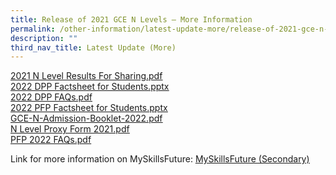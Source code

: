 ```yaml
---
title: Release of 2021 GCE N Levels – More Information
permalink: /other-information/latest-update-more/release-of-2021-gce-n-levels-more-information/
description: ""
third_nav_title: Latest Update (More)
---
```

<p><a href="/files/2021%20N%20Level%20Results%20For%20Sharing.pdf"><u>2021 N Level Results For Sharing.pdf</u></a><u><br /><a href="/files/2022%20DPP%20Factsheet%20for%20Students.pdf">2022 DPP Factsheet for Students.pptx</a><br /><a href="/files/2021%20N%20Level/2022%20DPP%20FAQs.pdf">2022 DPP FAQs.pdf</a><br /><a href="/files/2022%20PFP%20Factsheet%20for%20Students.pdf">2022 PFP Factsheet for Students.pptx</a><br /><a href="/files/gce-n-admission-booklet-2022.pdf">GCE-N-Admission-Booklet-2022.pdf</a><br /><a href="/files/N%20level%20proxy%20form%202021.pdf">N Level Proxy Form 2021.pdf</a><br /><a href="/files/PFP%202022%20FAQs.pdf">PFP 2022 FAQs.pdf</a></u></p>
<p>Link for more information on MySkillsFuture: <u><a href="https://www.myskillsfuture.sg/content/student/en/secondary.html">MySkillsFuture (Secondary)</a></u></p>